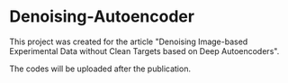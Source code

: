 # Denoising-Autoencoder

This project was created for the article "Denoising Image-based Experimental Data without Clean Targets based on Deep Autoencoders".

The codes will be uploaded after the publication.

